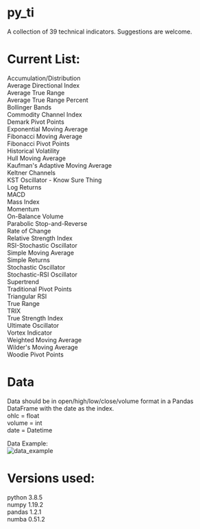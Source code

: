 # py_ti
A collection of 39 technical indicators. Suggestions are welcome.

# Current List:<br />
Accumulation/Distribution<br />
Average Directional Index<br />
Average True Range<br />
Average True Range Percent<br />
Bollinger Bands<br />
Commodity Channel Index<br />
Demark Pivot Points<br />
Exponential Moving Average<br />
Fibonacci Moving Average<br />
Fibonacci Pivot Points<br />
Historical Volatility<br />
Hull Moving Average<br />
Kaufman's Adaptive Moving Average<br />
Keltner Channels<br />
KST Oscillator - Know Sure Thing<br />
Log Returns<br />
MACD<br />
Mass Index<br />
Momentum<br />
On-Balance Volume<br />
Parabolic Stop-and-Reverse<br />
Rate of Change<br />
Relative Strength Index<br />
RSI-Stochastic Oscillator<br />
Simple Moving Average<br />
Simple Returns<br />
Stochastic Oscillator<br />
Stochastic-RSI Oscillator<br />
Supertrend<br />
Traditional Pivot Points<br />
Triangular RSI<br />
True Range<br />
TRIX<br />
True Strength Index<br />
Ultimate Oscillator<br />
Vortex Indicator<br />
Weighted Moving Average<br />
Wilder's Moving Average<br />
Woodie Pivot Points<br />

# Data
Data should be in open/high/low/close/volume format in a Pandas DataFrame with the date as the index.<br />
ohlc = float<br />
volume = int<br />
date = Datetime<br />

Data Example:  
![data_example](https://user-images.githubusercontent.com/29778401/105869496-4b36a300-5fc5-11eb-8324-aaa0fc98f37d.png)

# Versions used:
python 3.8.5<br />
numpy 1.19.2<br />
pandas 1.2.1<br />
numba 0.51.2<br />

